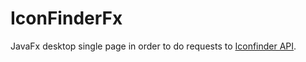 # IconFinderFx

JavaFx desktop single page in order to do requests  to [Iconfinder API](https://developer.iconfinder.com/).
